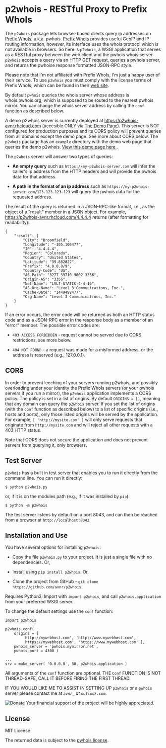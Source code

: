 p2whois - RESTful Proxy to Prefix WhoIs
===

The `p2whois` package lets browser-based clients query ip addresses on [Prefix WhoIs][pwhois],
a.k.a. pwhois. [Prefix WhoIs][pwhois] provides useful GeoIP and IP routing information, however,
its interface uses the whois protocol which is not available in browsers. So here is `p2whois`, a
WSGI application that serves as a RESTful proxy between the web client and the pwhois whois server.
`p2whois` accepts a query via an HTTP GET request, queries a pwhois server, and returns the pwhoise
response formatted JSON-RPC style.

Please note that I'm not affiliated with Prefix WhoIs, I'm just a happy user of their service. To use
`p2whois` you must comply with the license terms of Prefix WhoIs, which can be found in their [web
site][pwhois].

By default `pwhois` queries the whois server whose address is whois.pwhois.org, which is supposed
to be routed to the nearest pwhois mirror. You can change the whois server address by calling the
`conf` function as described below.

A demo p2whois server is currently deployed at <https://p2whois-avnr.rhcloud.com> (accesible ONLY via [The
Demo Page](http://htmlpreview.github.io/?https://raw.github.com/avnr/p2whois/master/example/index.html)).
This server is NOT configured for production purposes and its CORS policy will prevent queries from
all domains except the demo page. See more about CORS below. The `p2whois` package has an
`example` directory with the demo web page that queries the demo p2whois. [View this demo page here
](http://htmlpreview.github.io/?https://raw.github.com/avnr/p2whois/master/example/index.html).

The `p2whois` server will answer two types of queries:

- **An empty query** such as `https://my-p2whois-server.com` will infer the caller's ip address
from the HTTP headers and will provide the pwhois data for that address.

- **A path in the format of an ip address** such as `https://my-p2whois-server.com/123.123.123.123`
will query the pwhois data for the requested address.

The result of the query is returned in a JSON-RPC-like format, i.e., as the object of a "result"
member in a JSON object. For example, <https://p2whois-avnr.rhcloud.com/4.4.4.4> returns (after
formatting for readability):

    {
        "result": {
            "City": "Broomfield",
            "Longitude": "-105.106477",
            "IP": "4.4.4.4",
            "Region": "Colorado",
            "Country": "United States",
            "Latitude": "39.882822",
            "Prefix": "4.0.0.0/9",
            "Country-Code": "US",
            "AS-Path": "3277 39710 9002 3356",
            "Origin-AS": "3356",
            "Net-Name": "LVLT-STATIC-4-4-16",
            "AS-Org-Name": "Level 3 Communications, Inc.",
            "Cache-Date": "1449492477",
            "Org-Name": "Level 3 Communications, Inc."
        }
    }

If an error occurs, the error code will be returned as both an HTTP status code and as a JSON-RPC
error in the response body as a member of an "error" member. The possible error codes are:

- `403 ACCESS FORBIDDEN` - request cannot be served due to CORS restrictions, see more below.

- `404 NOT FOUND` - a request was made for a misformed address, or the address is reserved (e.g.,
127.0.0.1).


CORS
---

In order to prevent leeching of your servers running p2whois, and possibly overloading under your
identity the Prefix WhoIs servers (or your pwhois servers if you run a mirror), the `p2whois`
application implements a CORS policy. The policy is set in a list of origins. By default
`ORIGINS = []`, meaning that any domain can query the `p2whois` server. If you set the list of origins
(with the `conf` function as described below) to a list of specific origins (i.e., hosts and ports),
only those listed origins will be served by the application. For example, `[ 'http://mysite.com' ]`
will only serve requests that originate from `http://mysite.com` and will reject all other requests
with a 403 HTTP status.

Note that CORS does not secure the application and does not prevent servers from querying it, only
browsers.

Test Server
---

`p2whois` has a built in test server that enables you to run it directly from the command line. You
can run it directly:

    $ python p2whois.py

or, if it is on the modules path (e.g., if it was installed by `pip`):

    $ python -m p2whois

The test server listens by default on a port 8043, and can then be reached from a browser at
`http://localhost:8043`.

Installation and Use
---

You have several options for installing `p2whois`:

- Copy the file `p2whois.py` to your project. It is just a single file with no dependencies. Or,

- Install using `pip install p2whois`. Or,

- Clone the project from GitHub - `git clone https://github.com/avnr/p2whois`.

Requires Python3. Import with `import p2whois`, and call `p2whois.application` from your preferred WSGI server.

To change the default settings use the `conf` function:

    import p2whois
    
    p2whois.conf(
        origins = [
            'http://mywebhost.com', 'http://www.mywebhost.com',
            'https://mywebhost.com', 'https://www.mywebhost.com' ],
        pwhois_server = 'pwhois.mymirror.net',
        pwhois_port = 4300 )
    
    ...
    srv = make_server( '0.0.0.0', 80, p2whois.application )
        
All arguments of the `conf` function are optional. THE `Conf` FUNCTION IS NOT THREAD-SAFE, CALL IT
BEFORE FIRING THE FIRST THREAD.

IF YOU WOULD LIKE ME TO ASSIST IN SETTING UP `p2whois` or a `pwhois` server please contact me at
*`avnr_` at `outlook.com`*.

[![Donate](https://img.shields.io/badge/Donate-PayPal-green.svg)](https://www.paypal.com/cgi-bin/webscr?cmd=_donations&business=4UBXPG5PBJ76J)
Your financial support of the project will be highly appreciated.

License
---

MIT License

The returned data is subject to the [pwhois license][pwhois].


[pwhois]: http://pwhois.org